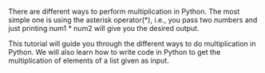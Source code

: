 There are different ways to perform multiplication in Python. The most simple one is using the asterisk operator(*), i.e., you pass two numbers and just printing num1 * num2 will give you the desired output.

This tutorial will guide you through the different ways to do multiplication in Python. We will also learn how to write code in Python to get the multiplication of elements of a list given as input.
